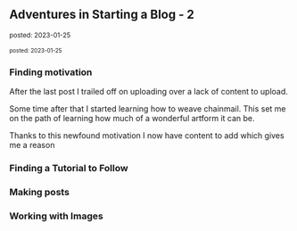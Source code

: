 ## Adventures in Starting a Blog - 2
<sup> posted: 2023-01-25</sup>

<font size=1> posted: 2023-01-25 </font>

### Finding motivation

After the last post I trailed off on uploading over a lack of content to upload.

Some time after that I started learning how to weave chainmail. This set me on the path of learning how much of a wonderful artform it can be.

Thanks to this newfound motivation I now have content to add which gives me a reason

### Finding a Tutorial to Follow

### Making posts

### Working with Images